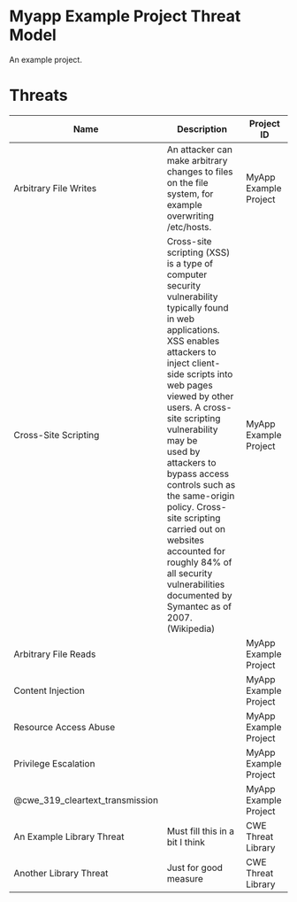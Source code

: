 # Myapp Example Project Threat Model

An example project.
# Threats
| Name | Description | Project ID |
| ---- | ----------- | ---------- |
| Arbitrary File Writes | An attacker can make arbitrary changes to files on the file system, for example overwriting /etc/hosts. | MyApp Example Project |
| Cross-Site Scripting | Cross-site scripting (XSS) is a type of computer security vulnerability typically found in web applications. XSS enables <br>attackers to inject client-side scripts into web pages viewed by other users. A cross-site scripting vulnerability may be <br>used by attackers to bypass access controls such as the same-origin policy. Cross-site scripting carried out on websites <br>accounted for roughly 84% of all security vulnerabilities documented by Symantec as of 2007. (Wikipedia) | MyApp Example Project |
| Arbitrary File Reads |  | MyApp Example Project |
| Content Injection |  | MyApp Example Project |
| Resource Access Abuse |  | MyApp Example Project |
| Privilege Escalation |  | MyApp Example Project |
| @cwe_319_cleartext_transmission |  | MyApp Example Project |
| An Example Library Threat | Must fill this in a bit I think | CWE Threat Library |
| Another Library Threat | Just for good measure | CWE Threat Library |
